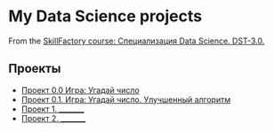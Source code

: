 # My Data Science projects
From the [SkillFactory course: Специализация Data Science. DST-3.0.](https://skillfactory.ru/data-science-specialization)

## Проекты

* [Проект 0.0   Игра: Угадай число](https://github.com/AlexJWD/SF_DS_study/tree/main/project_0)
* [Проект 0.1.  Игра: Угадай число. Улучшенный алгоритм](https://github.com/AlexJWD/SF_DS_study/tree/main/project_0.1)
* [Проект 1. _______](______)
* [Проект 2. _______](______)